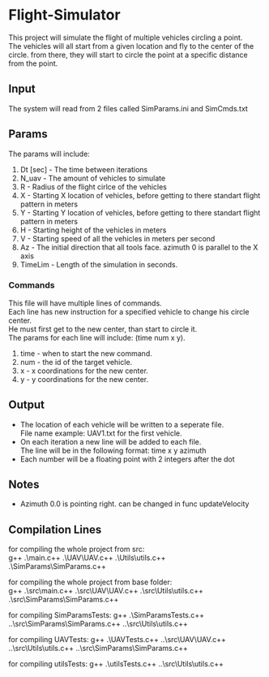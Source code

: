 # Flight-Simulator
This project will simulate the flight of multiple vehicles circling a point.  
The vehicles will all start from a given location and fly to the center of the circle. 
from there, they will start to circle the point at a specific distance from the point.  

## Input
The system will read from 2 files called SimParams.ini and SimCmds.txt  

## Params
The params will include:  
1. Dt [sec] - The time between iterations  
2. N_uav - The amount of vehicles to simulate  
3. R - Radius of the flight cirlce of the vehicles  
4. X - Starting X location of vehicles, before getting to there standart flight pattern in meters  
5. Y - Starting Y location of vehicles, before getting to there standart flight pattern in meters  
6. H - Starting height of the vehicles in meters  
7. V - Starting speed of all the vehicles in meters per second  
8. Az - The initial direction that all tools face. azimuth 0 is parallel to the X axis  
9. TimeLim - Length of the simulation in seconds.  

### Commands
This file will have multiple lines of commands.  
Each line has new instruction for a specified vehicle to change his circle center.  
He must first get to the new center, than start to circle it.  
The params for each line will include: (time num x y).  
1. time - when to start the new command.  
2. num - the id of the target vehicle.  
3. x - x coordinations for the new center.  
4. y - y coordinations for the new center.  

## Output
* The location of each vehicle will be written to a seperate file.  
File name example: UAV1.txt for the first vehicle.  
* On each iteration a new line will be added to each file.  
The line will be in the following format: time x y azimuth  
* Each number will be a floating point with 2 integers after the dot  

## Notes
* Azimuth 0.0 is pointing right. can be changed in func updateVelocity

## Compilation Lines
for compiling the whole project from src:  
g++ .\main.c++ .\UAV\UAV.c++ .\Utils\utils.c++ .\SimParams\SimParams.c++  
  
for compiling the whole project from base folder:  
g++ .\src\main.c++ .\src\UAV\UAV.c++ .\src\Utils\utils.c++ .\src\SimParams\SimParams.c++  
  
for compiling SimParamsTests:
g++ .\SimParamsTests.c++ ..\src\SimParams\SimParams.c++ ..\src\Utils\utils.c++

for compiling UAVTests:
g++ .\UAVTests.c++ ..\src\UAV\UAV.c++ ..\src\Utils\utils.c++ ..\src\SimParams\SimParams.c++

for compiling utilsTests:
g++ .\utilsTests.c++ ..\src\Utils\utils.c++